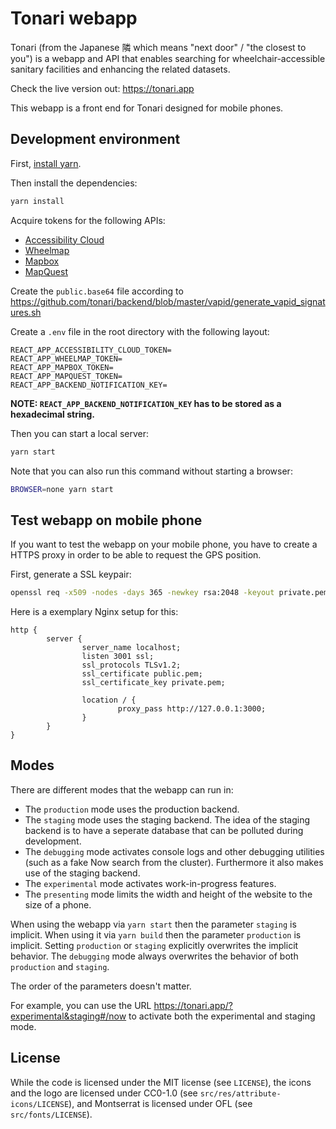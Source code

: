 # Tonari webapp

Tonari (from the Japanese 隣 which means "next door" / "the closest to you") is a webapp and API that enables searching for wheelchair-accessible sanitary facilities and enhancing the related datasets.

Check the live version out: https://tonari.app

This webapp is a front end for Tonari designed for mobile phones.

## Development environment

First, [install yarn](https://yarnpkg.com/lang/en/docs/install/).

Then install the dependencies:

```bash
yarn install
```

Acquire tokens for the following APIs:
* [Accessibility Cloud](https://www.accessibility.cloud)
* [Wheelmap](https://wheelmap.org/)
* [Mapbox](https://www.mapbox.com/)
* [MapQuest](https://www.mapquest.com/)

Create the `public.base64` file according to https://github.com/tonari/backend/blob/master/vapid/generate_vapid_signatures.sh

Create a `.env` file in the root directory with the following layout:

```
REACT_APP_ACCESSIBILITY_CLOUD_TOKEN=
REACT_APP_WHEELMAP_TOKEN=
REACT_APP_MAPBOX_TOKEN=
REACT_APP_MAPQUEST_TOKEN=
REACT_APP_BACKEND_NOTIFICATION_KEY=
```

**NOTE: `REACT_APP_BACKEND_NOTIFICATION_KEY` has to be stored as a hexadecimal string.**

Then you can start a local server:

```bash
yarn start
```

Note that you can also run this command without starting a browser:

```bash
BROWSER=none yarn start
```

## Test webapp on mobile phone

If you want to test the webapp on your mobile phone, you have to create a HTTPS proxy in order to be able to request the GPS position.

First, generate a SSL keypair:

```bash
openssl req -x509 -nodes -days 365 -newkey rsa:2048 -keyout private.pem -out public.pem  -subj "/C=AA/ST=A/L=A/O=A/OU=A/CN=A"
```

Here is a exemplary Nginx setup for this:

```
http {
        server {
                server_name localhost;
                listen 3001 ssl;
                ssl_protocols TLSv1.2;
                ssl_certificate public.pem;
                ssl_certificate_key private.pem;

                location / {
                        proxy_pass http://127.0.0.1:3000;
                }
        }
}
```

## Modes

There are different modes that the webapp can run in:

* The `production` mode uses the production backend.
* The `staging` mode uses the staging backend. The idea of the staging backend is to have a seperate database that can be polluted during development.
* The `debugging` mode activates console logs and other debugging utilities (such as a fake Now search from the cluster). Furthermore it also makes use of the staging backend.
* The `experimental` mode activates work-in-progress features.
* The `presenting` mode limits the width and height of the website to the size of a phone.

When using the webapp via `yarn start` then the parameter `staging` is implicit.
When using it via `yarn build` then the parameter `production` is implicit.
Setting `production` or `staging` explicitly overwrites the implicit behavior.
The `debugging` mode always overwrites the behavior of both `production` and `staging`.

The order of the parameters doesn't matter.

For example, you can use the URL https://tonari.app/?experimental&staging#/now to activate both the experimental and staging mode.

## License

While the code is licensed under the MIT license (see `LICENSE`), the icons and the logo are licensed under CC0-1.0 (see `src/res/attribute-icons/LICENSE`), and Montserrat is licensed under OFL (see `src/fonts/LICENSE`).
